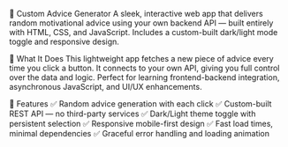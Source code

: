 💬 Custom Advice Generator
A sleek, interactive web app that delivers random motivational advice using your own backend API — built entirely with HTML, CSS, and JavaScript. Includes a custom-built dark/light mode toggle and responsive design.

🧠 What It Does
This lightweight app fetches a new piece of advice every time you click a button. It connects to your own API, giving you full control over the data and logic. Perfect for learning frontend-backend integration, asynchronous JavaScript, and UI/UX enhancements.

🌟 Features
✅ Random advice generation with each click
✅ Custom-built REST API — no third-party services
✅ Dark/Light theme toggle with persistent selection
✅ Responsive mobile-first design
✅ Fast load times, minimal dependencies
✅ Graceful error handling and loading animation
